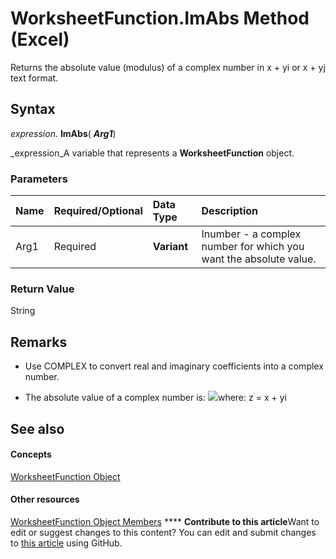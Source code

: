
# WorksheetFunction.ImAbs Method (Excel)

Returns the absolute value (modulus) of a complex number in x + yi or x + yj text format.


## Syntax

 _expression_. **ImAbs**( **_Arg1_**)

 _expression_A variable that represents a  **WorksheetFunction** object.


### Parameters



|**Name**|**Required/Optional**|**Data Type**|**Description**|
|:-----|:-----|:-----|:-----|
|Arg1|Required| **Variant**|Inumber - a complex number for which you want the absolute value.|

### Return Value

String


## Remarks




- Use COMPLEX to convert real and imaginary coefficients into a complex number.
    
- The absolute value of a complex number is:
![](..\images\awfimabs_ZA06051152.gif)where: z = x + yi 
    

## See also


#### Concepts


 [WorksheetFunction Object](7b1d5639-363d-632c-2cf0-2232562646b6.md)
#### Other resources


 [WorksheetFunction Object Members](6811ca87-4b53-0bff-88c9-30bf7497879a.md)
****   **Contribute to this article**Want to edit or suggest changes to this content? You can edit and submit changes to  [this article](https://github.com/jhershey00/VBA_Excel_Test/OpenXMLCon/articles/630fc586-8899-59e2-dde9-629c08f2b8eb.md) using GitHub.

